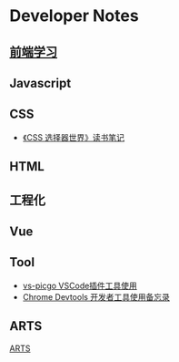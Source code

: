 # Developer Notes

## [前端学习](https://www.yuque.com/dwqyun/learn)

## Javascript

## CSS

- [《CSS 选择器世界》读书笔记](https://www.yuque.com/dwqyun/learn/ybag5p)

## HTML

## 工程化

## Vue

## Tool

- [vs-picgo VSCode插件工具使用](https://github.com/dwqyun/notes/issues/1)
- [Chrome Devtools 开发者工具使用备忘录](./markdown/tool/chrome-devtools.md)

## ARTS

[ARTS](markdown/arts/)

